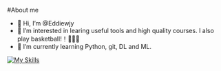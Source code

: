 #About me
- 👋 Hi, I’m @Eddiewjy
- 👀 I’m interested in learing useful tools and high quality courses. I also play basketball!！🏀🏀🏀
- 🌱 I’m currently learning Python, git, DL and ML.

[![My Skills](https://skillicons.dev/icons?i=anaconda,c,css,gmail,latex,linux,obsidian,pytorch)](https://skillicons.dev)
<!---
Eddiewjy/Eddiewjy is a ✨ special ✨ repository because its `README.md` (this file) appears on your GitHub profile.
You can click the Preview link to take a look at your changes.
--->
